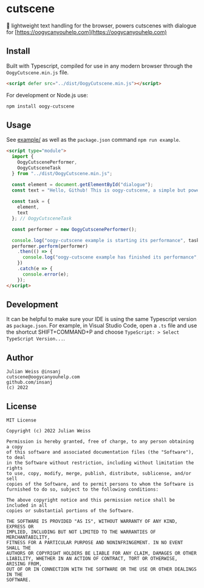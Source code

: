 
# cutscene

🎥 lightweight text handling for the browser, powers cutscenes with dialogue for [https://oogycanyouhelp.com](https://oogycanyouhelp.com)


## Install

Built with Typescript, compiled for use in any modern browser through the `OogyCutscene.min.js` file.

```html
<script defer src="../dist/OogyCutscene.min.js"></script>
```


For development or Node.js use:

```bash
npm install oogy-cutscene
```


## Usage

See [example/](example/) as well as the `package.json` command `npm run example`.

```html
<script type="module">
  import { 
    OogyCutscenePerformer,
    OogyCutsceneTask
  } from "../dist/OogyCutscene.min.js";

  const element = document.getElementById("dialogue");
  const text = "Hello, Github! This is oogy-cutscene, a simple but powerful tool for web-based video games.";
  
  const task = {
    element,
    text
  }; // OogyCutsceneTask

  const performer = new OogyCutscenePerformer();

  console.log("oogy-cutscene example is starting its performance", task, performer);
  performer.perform(performer)
    .then(() => {
      console.log("oogy-cutscene example has finished its performance", performer);
    })
    .catch(e => {
      console.error(e);
    });
</script>
```

## Development

It can be helpful to make sure your IDE is using the same Typescript version as `package.json`. For example, in Visual Studio Code, open a `.ts` file and use the shortcut SHIFT+COMMAND+P and choose `TypeScript: > Select TypeScript Version...`.


## Author

```
Julian Weiss @insanj
cutscene@oogycanyouhelp.com
github.com/insanj
(c) 2022
```


## License

```
MIT License

Copyright (c) 2022 Julian Weiss

Permission is hereby granted, free of charge, to any person obtaining a copy
of this software and associated documentation files (the "Software"), to deal
in the Software without restriction, including without limitation the rights
to use, copy, modify, merge, publish, distribute, sublicense, and/or sell
copies of the Software, and to permit persons to whom the Software is
furnished to do so, subject to the following conditions:

The above copyright notice and this permission notice shall be included in all
copies or substantial portions of the Software.

THE SOFTWARE IS PROVIDED "AS IS", WITHOUT WARRANTY OF ANY KIND, EXPRESS OR
IMPLIED, INCLUDING BUT NOT LIMITED TO THE WARRANTIES OF MERCHANTABILITY,
FITNESS FOR A PARTICULAR PURPOSE AND NONINFRINGEMENT. IN NO EVENT SHALL THE
AUTHORS OR COPYRIGHT HOLDERS BE LIABLE FOR ANY CLAIM, DAMAGES OR OTHER
LIABILITY, WHETHER IN AN ACTION OF CONTRACT, TORT OR OTHERWISE, ARISING FROM,
OUT OF OR IN CONNECTION WITH THE SOFTWARE OR THE USE OR OTHER DEALINGS IN THE
SOFTWARE.
```